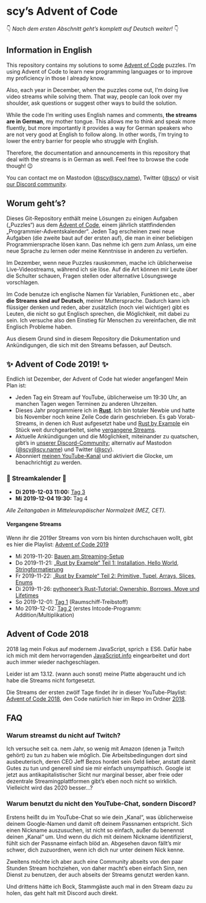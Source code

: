 # scy’s Advent of Code

👇 *Nach dem ersten Abschnitt geht’s komplett auf Deutsch weiter!* 👇

## Information in English

This repository contains my solutions to some [Advent of Code](https://adventofcode.com/) puzzles.
I’m using Advent of Code to learn new programming languages or to improve my proficiency in those I already know.

Also, each year in December, when the puzzles come out, I’m doing live video streams while solving them.
That way, people can look over my shoulder, ask questions or suggest other ways to build the solution.

While the code I’m writing uses English names and comments, **the streams are in German**, my mother tongue.
This allows me to think and speak more fluently, but more importantly it provides a way for German speakers who are not very good at English to follow along.
In other words, I’m trying to lower the entry barrier for people who struggle with English.

Therefore, the documentation and announcements in this repository that deal with the streams is in German as well.
Feel free to browse the code though! 😉

You can contact me on Mastodon ([@scy@scy.name](https://mastodon.scy.name/@scy)), Twitter ([@scy](https://twitter.com/scy)) or visit [our Discord community](https://discord.gg/GVqzyEV).

## Worum geht’s?

Dieses Git-Repository enthält meine Lösungen zu einigen Aufgaben („Puzzles“) aus dem [Advent of Code](https://adventofcode.com/), einem jährlich stattfindenden „Programmier-Adventskalender“.
Jeden Tag erscheinen zwei neue Aufgaben (die zweite baut auf der ersten auf), die man in einer beliebigen Programmiersprache lösen kann.
Das nehme ich gern zum Anlass, um eine neue Sprache zu lernen oder meine Kenntnisse in anderen zu vertiefen.

Im Dezember, wenn neue Puzzles rauskommen, mache ich üblicherweise Live-Videostreams, während ich sie löse.
Auf die Art können mir Leute über die Schulter schauen, Fragen stellen oder alternative Lösungswege vorschlagen.

Im Code benutze ich englische Namen für Variablen, Funktionen etc., aber **die Streams sind auf Deutsch**, meiner Muttersprache.
Dadurch kann ich flüssiger denken und reden, aber zusätzlich (noch viel wichtiger) gibt es Leuten, die nicht so gut Englisch sprechen, die Möglichkeit, mit dabei zu sein.
Ich versuche also den Einstieg für Menschen zu vereinfachen, die mit Englisch Probleme haben.

Aus diesem Grund sind in diesem Repository die Dokumentation und Ankündigungen, die sich mit den Streams befassen, auf Deutsch.

## ✨ Advent of Code 2019! ✨

Endlich ist Dezember, der Advent of Code hat wieder angefangen!
Mein Plan ist:

* Jeden Tag ein Stream auf YouTube, üblicherweise um 19:30 Uhr, an manchen Tagen wegen Terminen zu anderen Uhrzeiten.
* Dieses Jahr programmiere ich in **[Rust](https://www.rust-lang.org/)**. Ich bin totaler Newbie und hatte bis November noch keine Zeile Code darin geschrieben. Es gab Vorab-Streams, in denen ich Rust aufgesetzt habe und [Rust by Example](https://doc.rust-lang.org/rust-by-example/) ein Stück weit durchgearbeitet, siehe [vergangene Streams](#vergangene-streams).
* Aktuelle Ankündigungen und die Möglichkeit, miteinander zu quatschen, gibt’s in [unserer Discord-Community](https://discord.gg/GVqzyEV); alternativ auf Mastodon ([@scy@scy.name](https://mastodon.scy.name/@scy)) und Twitter ([@scy](https://twitter.com/scy)).
* Abonniert [meinen YouTube-Kanal](https://www.youtube.com/channel/UC2a5Ca5tgel0Ebq5ZgeUbRA) und aktiviert die Glocke, um benachrichtigt zu werden.

### 📅 Streamkalender 📅

* **Di 2019-12-03 11:00:** [Tag 3](https://youtu.be/wteaJdGEu1I)
* **Mi 2019-12-04 19:30:** Tag 4

*Alle Zeitangaben in Mitteleuropäischer Normalzeit (MEZ, CET).*

#### Vergangene Streams

Wenn ihr die 2019er Streams von vorn bis hinten durchschauen wollt, gibt es hier die Playlist:
[Advent of Code 2019](https://www.youtube.com/playlist?list=PLmsG3H3Vzkf-CMt-3GY7sG8D_6pGh1cA7)

* Mi 2019-11-20: [Bauen am Streaming-Setup](https://youtu.be/qIXtNoK_bH0)
* Do 2019-11-21: [„Rust by Example“ Teil 1: Installation, Hello World, Stringformatierung](https://youtu.be/nBgGx9z9xTA)
* Fr 2019-11-22: [„Rust by Example“ Teil 2: Primitive, Tupel, Arrays, Slices, Enums](https://youtu.be/Sb0CbKU4D5o)
* Di 2019-11-26: [pythoneer’s Rust-Tutorial: Ownership, Borrows, Move und Lifetimes](https://youtu.be/vuKHcaTEkdo)
* So 2019-12-01: [Tag 1](https://youtu.be/h-Zgni6L680) (Raumschiff-Treibstoff)
* Mo 2019-12-02: [Tag 2](https://youtu.be/_DnboNZCm0s) (erstes Intcode-Programm: Addition/Multiplikation)

## Advent of Code 2018

2018 lag mein Fokus auf modernem JavaScript, sprich ≥ ES6.
Dafür habe ich mich mit dem hervorragenden [JavaScript.info](https://javascript.info/) eingearbeitet und dort auch immer wieder nachgeschlagen.

Leider ist am 13.12. (wann auch sonst) meine Platte abgeraucht und ich habe die Streams nicht fortgesetzt.

Die Streams der ersten zwölf Tage findet ihr in dieser YouTube-Playlist: [Advent of Code 2018](https://www.youtube.com/playlist?list=PLmsG3H3Vzkf_HZppROt70VbflbSEJtj1K), den Code natürlich hier im Repo im Ordner [2018](2018).

## FAQ

### Warum streamst du nicht auf Twitch?

Ich versuche seit ca. nem Jahr, so wenig mit Amazon (denen ja Twitch gehört) zu tun zu haben wie möglich.
Die Arbeitsbedingungen dort sind ausbeuterisch, deren CEO Jeff Bezos hordet sein Geld lieber, anstatt damit Gutes zu tun und generell sind sie mir einfach unsympathisch.
Google ist jetzt aus antikapitalistischer Sicht nur marginal besser, aber freie oder dezentrale Streamingplattformen gibt’s eben noch nicht so wirklich.
Vielleicht wird das 2020 besser…?

### Warum benutzt du nicht den YouTube-Chat, sondern Discord?

Erstens heißt du im YouTube-Chat so wie dein „Kanal“, was üblicherweise deinem Google-Namen und damit oft deinem Passnamen entspricht.
Sich einen Nickname auszusuchen, ist nicht so einfach, außer du benennst deinen „Kanal“ um.
Und wenn du dich mit deinem Nickname identifizierst, fühlt sich der Passname einfach blöd an.
Abgesehen davon fällt’s mir schwer, dich zuzuordnen, wenn ich dich nur unter deinem Nick kenne.

Zweitens möchte ich aber auch eine Community abseits von den paar Stunden Stream hochziehen, von daher macht’s eben einfach Sinn, nen Dienst zu benutzen, der auch abseits der Streams genutzt werden kann.

Und drittens hätte ich Bock, Stammgäste auch mal in den Stream dazu zu holen, das geht halt mit Discord auch direkt.
